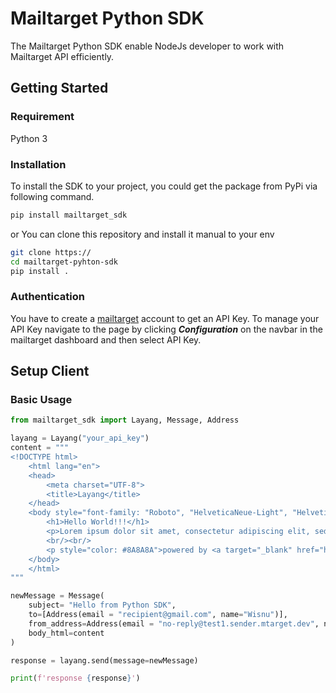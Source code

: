 # Mailtarget Python SDK

The Mailtarget Python SDK enable NodeJs developer to work with Mailtarget API efficiently.

## Getting Started

### Requirement
Python 3

### Installation
To install the SDK to your project, you could get the package from PyPi via following command.
```sh
pip install mailtarget_sdk
```
or
You can clone this repository and install it manual to your env
```sh
git clone https://
cd mailtarget-pyhton-sdk
pip install .
```

### Authentication
You have to create a [mailtarget](https://app.mailtarget.co/) account to get an API Key.
To manage your API Key navigate to the page by clicking ***Configuration*** on the navbar in the mailtarget dashboard
and then select API Key.

## Setup Client

### Basic Usage
```python
from mailtarget_sdk import Layang, Message, Address

layang = Layang("your_api_key")
content = """
<!DOCTYPE html>
    <html lang="en">
    <head>
        <meta charset="UTF-8">
        <title>Layang</title>
    </head>
    <body style="font-family: "Roboto", "HelveticaNeue-Light", "Helvetica Neue Light", "Helvetica Neue", Helvetica, Arial, "Lucida Grande", sans-serif">
        <h1>Hello World!!!</h1>
        <p>Lorem ipsum dolor sit amet, consectetur adipiscing elit, sed do eiusmod tempor incididunt ut labore et dolore magna aliqua.</p>
        <br/><br/>
        <p style="color: #8A8A8A">powered by <a target="_blank" href="https://mailtarget.co" style="color: #8A8A8A">mailtarget</a></p>
    </body>
    </html>
"""

newMessage = Message(
    subject= "Hello from Python SDK",
    to=[Address(email = "recipient@gmail.com", name="Wisnu")],
    from_address=Address(email = "no-reply@test1.sender.mtarget.dev", name="Python"),
    body_html=content
)

response = layang.send(message=newMessage)

print(f'response {response}')
```